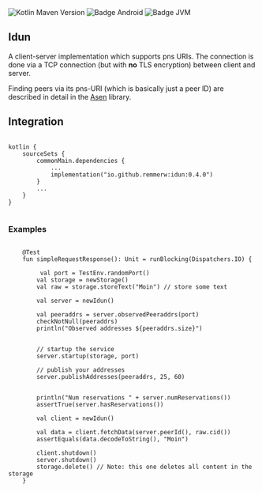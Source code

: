 <div>
    <div>
        <img src="https://img.shields.io/maven-central/v/io.github.remmerw/idun" alt="Kotlin Maven Version" />
        <img src="https://img.shields.io/badge/Platform-Android-brightgreen.svg?logo=android" alt="Badge Android" />
        <img src="https://img.shields.io/badge/Platform-JVM-8A2BE2.svg?logo=openjdk" alt="Badge JVM" />
    </div>
</div>


## Idun

A client-server implementation which supports pns URIs.
The connection is done via a TCP connection (but with **no** TLS encryption) between client and
server.

Finding peers via its pns-URI (which is basically just a peer ID) are described in detail in
the [Asen](https://github.com/remmerw/asen/) library.



## Integration

```
    
kotlin {
    sourceSets {
        commonMain.dependencies {
            ...
            implementation("io.github.remmerw:idun:0.4.0")
        }
        ...
    }
}
    
```

### Examples

```

    @Test
    fun simpleRequestResponse(): Unit = runBlocking(Dispatchers.IO) {

         val port = TestEnv.randomPort()
        val storage = newStorage()
        val raw = storage.storeText("Moin") // store some text

        val server = newIdun()

        val peeraddrs = server.observedPeeraddrs(port)
        checkNotNull(peeraddrs)
        println("Observed addresses ${peeraddrs.size}")


        // startup the service
        server.startup(storage, port)

        // publish your addresses
        server.publishAddresses(peeraddrs, 25, 60)


        println("Num reservations " + server.numReservations())
        assertTrue(server.hasReservations())

        val client = newIdun()

        val data = client.fetchData(server.peerId(), raw.cid())
        assertEquals(data.decodeToString(), "Moin")

        client.shutdown()
        server.shutdown()
        storage.delete() // Note: this one deletes all content in the storage
    }
    
```
